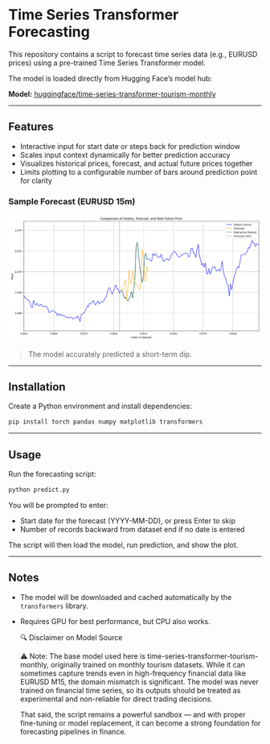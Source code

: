 # Time Series Transformer Forecasting

This repository contains a script to forecast time series data (e.g., EURUSD prices) using a pre-trained Time Series Transformer model.

The model is loaded directly from Hugging Face’s model hub:

**Model:** [huggingface/time-series-transformer-tourism-monthly](https://huggingface.co/huggingface/time-series-transformer-tourism-monthly)

---

## Features

* Interactive input for start date or steps back for prediction window
* Scales input context dynamically for better prediction accuracy
* Visualizes historical prices, forecast, and actual future prices together
* Limits plotting to a configurable number of bars around prediction point for clarity
### Sample Forecast (EURUSD 15m)

![Forecast Example](images/tsf_eurusd15.png)

> The model accurately predicted a short-term dip.

---

## Installation

Create a Python environment and install dependencies:

```bash
pip install torch pandas numpy matplotlib transformers
```

---

## Usage

Run the forecasting script:

```bash
python predict.py
```

You will be prompted to enter:

* Start date for the forecast (YYYY-MM-DD), or press Enter to skip
* Number of records backward from dataset end if no date is entered

The script will then load the model, run prediction, and show the plot.

---

## Notes

* The model will be downloaded and cached automatically by the `transformers` library.
* Requires GPU for best performance, but CPU also works.

  🔍 Disclaimer on Model Source

    ⚠️ Note: The base model used here is time-series-transformer-tourism-monthly, originally trained on monthly tourism datasets.
    While it can sometimes capture trends even in high-frequency financial data like EURUSD M15, the domain mismatch is significant. The model was never trained on financial time series, so its outputs should be treated as experimental and non-reliable for direct trading decisions.

    That said, the script remains a powerful sandbox — and with proper fine-tuning or model replacement, it can become a strong foundation for forecasting pipelines in finance.
